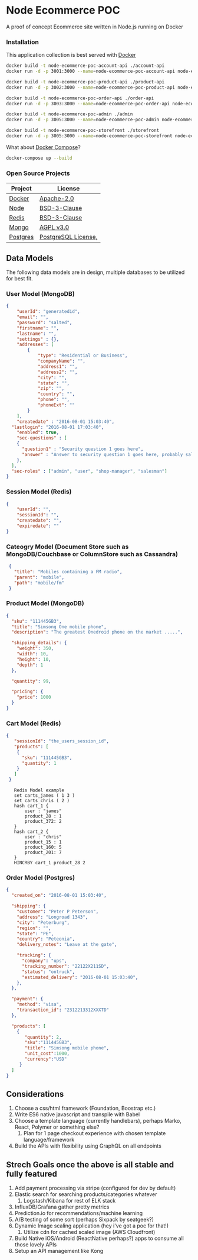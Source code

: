 # Node Ecommerce POC

A proof of concept Ecommerce site written in Node.js running on Docker

### Installation

This application collection is best served with [Docker](https://www.docker.com/)

```bash
docker build -t node-ecommerce-poc-account-api ./account-api
docker run -d -p 3001:3000 --name=node-ecommerce-poc-account-api node-ecommerce-poc-account-api

docker build -t node-ecommerce-poc-product-api ./product-api
docker run -d -p 3002:3000 --name=node-ecommerce-poc-product-api node-ecommerce-poc-product-api

docker build -t node-ecommerce-poc-order-api ./order-api
docker run -d -p 3003:3000 --name=node-ecommerce-poc-order-api node-ecommerce-poc-order-api

docker build -t node-ecommerce-poc-admin ./admin
docker run -d -p 3005:3000 --name=node-ecommerce-poc-admin node-ecommerce-poc-admin

docker build -t node-ecommerce-poc-storefront ./storefront
docker run -d -p 3005:3000 --name=node-ecommerce-poc-storefront node-ecommerce-poc-storefront
```

What about [Docker Compose](https://docs.docker.com/compose/)?

```bash
docker-compose up --build
```

### Open Source Projects
Project | License
--- | ---
[Docker](https://github.com/docker/docker) | [Apache-2.0](https://github.com/docker/docker/blob/master/LICENSE)
[Node](https://nodejs.org/en/) | [BSD-3-Clause](https://github.com/nodejs/node/blob/master/LICENSE)
[Redis](https://redis.io/) | [BSD-3-Clause](https://redis.io/topics/license)
[Mongo](https://www.mongodb.com/) | [AGPL v3.0](https://www.mongodb.com/community/licensing)
[Postgres](https://www.postgresql.org/) | [PostgreSQL License,](https://www.postgresql.org/about/licence/)


## Data Models

The following data models are in design, multiple databases to be utilized for best fit.

### User Model (MongoDB)

```json
{
	"userId": "generatedid",
	"email": "",
	"password": "salted",
	"firstname": "",
	"lastname": "",
	"settings" : {},
	"addresses": [
		{
			"type": "Residential or Business",
			"companyName": "",
			"address1": "",
			"address2": "",
			"city": "",
			"state": "",
			"zip": "",
			"country": "",
			"phone": "",
			"phoneExt": ""
		}
	],
	"createdate" : "2016-08-01 15:03:40",
  "lastlogin": "2016-08-01 17:03:40",
	"enabled": true,
	"sec-questions" : [
    {
      "question1" : "Security question 1 goes here",
      "answer" : "Answer to security question 1 goes here, probably salted"
    },
  ],
  "sec-roles" : ["admin", "user", "shop-manager", "salesman"]
}
```

### Session Model (Redis)

```json
{
	"userId": "",
	"sessionId": "",
	"createdate": "",
	"expiredate": ""
}
```

### Cateogry Model (Document Store such as MongoDB/Couchbase or ColumnStore such as Cassandra)

```json
 {
   "title": "Mobiles containing a FM radio",
   "parent": "mobile",
   "path": "mobile/fm"
 }
 ```

### Product Model (MongoDB)

```json
{
  "sku": "111445GB3",
  "title": "Simsong One mobile phone",
  "description": "The greatest Onedroid phone on the market .....",

  "shipping_details": {
    "weight": 350,
    "width": 10,
    "height": 10,
    "depth": 1
  },

  "quantity": 99,

  "pricing": {
    "price": 1000
  }
}
```

### Cart Model (Redis)

```json
{
   "sessionId": "the_users_session_id",
   "products": [
    {
      "sku": "111445GB3",
      "quantity": 1
    }
   ]
 }

 ```
 ```
	Redis Model example
	set carts_james ( 1 3 )
	set carts_chris ( 2 )
	hash cart_1 {
		user : "james"
		product_28 : 1
		product_372: 2
	}
	hash cart_2 {
		user : "chris"
		product_15 : 1
		product_160: 5
		product_201: 7
	}
	HINCRBY cart_1 product_28 2
 ```

 ### Order Model (Postgres)

 ```json
 {
   "created_on": "2016-08-01 15:03:40",

   "shipping": {
     "customer": "Peter P Peterson",
     "address": "Longroad 1343",
     "city": "Peterburg",
     "region": "",
     "state": "PE",
     "country": "Peteonia",
     "delivery_notes": "Leave at the gate",

     "tracking": {
       "company": "ups",
       "tracking_number": "22122X211SD",
       "status": "ontruck",
       "estimated_delivery": "2016-08-01 15:03:40",
     },
   },

   "payment": {
     "method": "visa",
     "transaction_id": "2312213312XXXTD"
   },

   "products": [
     {
        "quantity": 2,
        "sku":"111445GB3",
        "title": "Simsong mobile phone",
        "unit_cost":1000,
        "currency":"USD"
      }
   ]
 }
 ```

## Considerations

1. Choose a css/html framework (Foundation, Boostrap etc.)
1. Write ES6 native javascript and transpile with Babel
1. Choose a template language (currently handlebars), perhaps Marko, React, Polymer or something else?
   1. Plan for 1 page checkout experience with chosen template language/framework
1. Build the APIs with flexibility using GraphQL on all endpoints

## Strech Goals once the above is all stable and fully featured
1. Add payment processing via stripe (configured for dev by default)
1. Elastic search for searching products/categories whatever
   1. Logstash/Kibana for rest of ELK stack
1. InfluxDB/Grafana gather pretty metrics
1. Prediction.io for recommendations/machine learning
1. A/B testing of some sort (perhaps Sixpack by seatgeek?)
1. Dynamic Image scaling application (hey i've got a poc for that!)
   1. Utilize cdn for cached scaled image (AWS Cloudfront)
1. Build Native iOS/Android (ReactNative perhaps?) apps to consume all those lovely APIs
1. Setup an API management like Kong